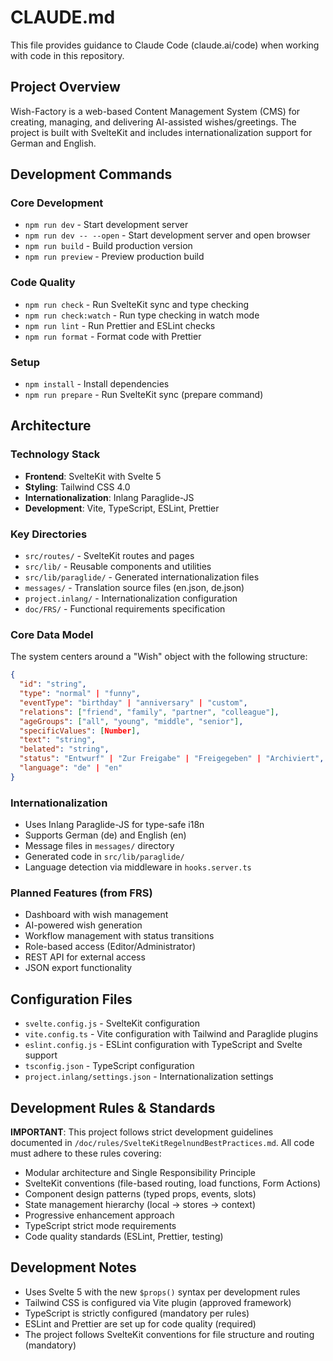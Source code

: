 # CLAUDE.md

This file provides guidance to Claude Code (claude.ai/code) when working with code in this repository.

## Project Overview

Wish-Factory is a web-based Content Management System (CMS) for creating, managing, and delivering AI-assisted wishes/greetings. The project is built with SvelteKit and includes internationalization support for German and English.

## Development Commands

### Core Development

- `npm run dev` - Start development server
- `npm run dev -- --open` - Start development server and open browser
- `npm run build` - Build production version
- `npm run preview` - Preview production build

### Code Quality

- `npm run check` - Run SvelteKit sync and type checking
- `npm run check:watch` - Run type checking in watch mode
- `npm run lint` - Run Prettier and ESLint checks
- `npm run format` - Format code with Prettier

### Setup

- `npm install` - Install dependencies
- `npm run prepare` - Run SvelteKit sync (prepare command)

## Architecture

### Technology Stack

- **Frontend**: SvelteKit with Svelte 5
- **Styling**: Tailwind CSS 4.0
- **Internationalization**: Inlang Paraglide-JS
- **Development**: Vite, TypeScript, ESLint, Prettier

### Key Directories

- `src/routes/` - SvelteKit routes and pages
- `src/lib/` - Reusable components and utilities
- `src/lib/paraglide/` - Generated internationalization files
- `messages/` - Translation source files (en.json, de.json)
- `project.inlang/` - Internationalization configuration
- `doc/FRS/` - Functional requirements specification

### Core Data Model

The system centers around a "Wish" object with the following structure:

```json
{
  "id": "string",
  "type": "normal" | "funny",
  "eventType": "birthday" | "anniversary" | "custom",
  "relations": ["friend", "family", "partner", "colleague"],
  "ageGroups": ["all", "young", "middle", "senior"],
  "specificValues": [Number],
  "text": "string",
  "belated": "string",
  "status": "Entwurf" | "Zur Freigabe" | "Freigegeben" | "Archiviert",
  "language": "de" | "en"
}
```

### Internationalization

- Uses Inlang Paraglide-JS for type-safe i18n
- Supports German (de) and English (en)
- Message files in `messages/` directory
- Generated code in `src/lib/paraglide/`
- Language detection via middleware in `hooks.server.ts`

### Planned Features (from FRS)

- Dashboard with wish management
- AI-powered wish generation
- Workflow management with status transitions
- Role-based access (Editor/Administrator)
- REST API for external access
- JSON export functionality

## Configuration Files

- `svelte.config.js` - SvelteKit configuration
- `vite.config.ts` - Vite configuration with Tailwind and Paraglide plugins
- `eslint.config.js` - ESLint configuration with TypeScript and Svelte support
- `tsconfig.json` - TypeScript configuration
- `project.inlang/settings.json` - Internationalization settings

## Development Rules & Standards

**IMPORTANT**: This project follows strict development guidelines documented in `/doc/rules/SvelteKitRegelnundBestPractices.md`. All code must adhere to these rules covering:

- Modular architecture and Single Responsibility Principle
- SvelteKit conventions (file-based routing, load functions, Form Actions)
- Component design patterns (typed props, events, slots)
- State management hierarchy (local → stores → context)
- Progressive enhancement approach
- TypeScript strict mode requirements
- Code quality standards (ESLint, Prettier, testing)

## Development Notes

- Uses Svelte 5 with the new `$props()` syntax per development rules
- Tailwind CSS is configured via Vite plugin (approved framework)
- TypeScript is strictly configured (mandatory per rules)
- ESLint and Prettier are set up for code quality (required)
- The project follows SvelteKit conventions for file structure and routing (mandatory)
